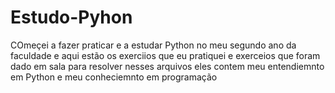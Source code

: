 # Estudo-Pyhon
COmeçei a fazer praticar e a estudar Python no meu segundo ano da faculdade e aqui estão os exerciios que eu pratiquei e  exerceios que foram dado em sala para resolver 
nesses arquivos eles contem meu entendiemnto em Python e meu conheciemnto em programação

